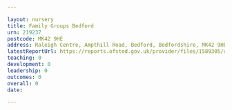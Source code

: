 ```yaml
---

layout: nursery
title: Family Groups Bedford
urn: 219237
postcode: MK42 9HE
address: Raleigh Centre, Ampthill Road, Bedford, Bedfordshire, MK42 9HE
latestReportUrl: https://reports.ofsted.gov.uk/provider/files/1589305/urn/219237.pdf
teaching: 0
development: 0
leadership: 0
outcomes: 0
overall: 0
date: 

---
```


